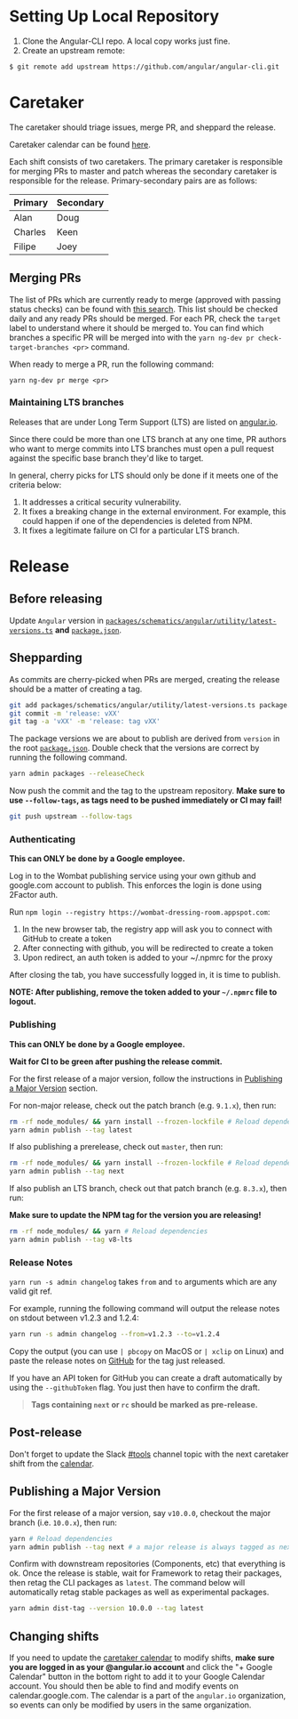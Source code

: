 # Setting Up Local Repository

1. Clone the Angular-CLI repo. A local copy works just fine.
1. Create an upstream remote:

```bash
$ git remote add upstream https://github.com/angular/angular-cli.git
```

# Caretaker

The caretaker should triage issues, merge PR, and sheppard the release.

Caretaker calendar can be found [here](https://calendar.google.com/calendar/embed?src=angular.io_jf53juok1lhpm84hv6bo6fmgbc%40group.calendar.google.com&ctz=America%2FLos_Angeles).

Each shift consists of two caretakers. The primary caretaker is responsible for
merging PRs to master and patch whereas the secondary caretaker is responsible
for the release. Primary-secondary pairs are as follows:

| Primary | Secondary |
| ------- | --------- |
| Alan    | Doug      |
| Charles | Keen      |
| Filipe  | Joey      |

## Merging PRs

The list of PRs which are currently ready to merge (approved with passing status checks) can
be found with [this search](https://github.com/angular/angular-cli/pulls?q=is%3Apr+is%3Aopen+label%3A%22PR+action%3A+merge%22+-is%3Adraft).
This list should be checked daily and any ready PRs should be merged. For each PR, check the
`target` label to understand where it should be merged to. You can find which branches a specific
PR will be merged into with the `yarn ng-dev pr check-target-branches <pr>` command.

When ready to merge a PR, run the following command:

```
yarn ng-dev pr merge <pr>
```

### Maintaining LTS branches

Releases that are under Long Term Support (LTS) are listed on [angular.io](https://angular.io/guide/releases#support-policy-and-schedule).

Since there could be more than one LTS branch at any one time, PR authors who want to
merge commits into LTS branches must open a pull request against the specific base branch they'd like to target.

In general, cherry picks for LTS should only be done if it meets one of the criteria below:

1. It addresses a critical security vulnerability.
2. It fixes a breaking change in the external environment.
   For example, this could happen if one of the dependencies is deleted from NPM.
3. It fixes a legitimate failure on CI for a particular LTS branch.

# Release

## Before releasing

Update `Angular` version in
[`packages/schematics/angular/utility/latest-versions.ts`](https://github.com/angular/angular-cli/blob/master/packages/schematics/angular/utility/latest-versions.ts)
**and** [`package.json`](https://github.com/angular/angular-cli/blob/master/package.json).

## Shepparding

As commits are cherry-picked when PRs are merged, creating the release should be a matter of creating a tag.

```bash
git add packages/schematics/angular/utility/latest-versions.ts package.json
git commit -m 'release: vXX'
git tag -a 'vXX' -m 'release: tag vXX'
```

The package versions we are about to publish are derived from `version` in the root
[`package.json`](https://github.com/angular/angular-cli/blob/master/package.json#L3). Double check that the versions are correct by running the
following command.

```bash
yarn admin packages --releaseCheck
```

Now push the commit and the tag to the upstream repository. **Make sure to use
`--follow-tags`, as tags need to be pushed immediately or CI may fail!**

```bash
git push upstream --follow-tags
```

### Authenticating

**This can ONLY be done by a Google employee.**

Log in to the Wombat publishing service using your own github and google.com
account to publish. This enforces the login is done using 2Factor auth.

Run `npm login --registry https://wombat-dressing-room.appspot.com`:

1. In the new browser tab, the registry app will ask you to connect with GitHub to create a token
1. After connecting with github, you will be redirected to create a token
1. Upon redirect, an auth token is added to your ~/.npmrc for the proxy

After closing the tab, you have successfully logged in, it is time to publish.

**NOTE: After publishing, remove the token added to your `~/.npmrc` file to logout.**

### Publishing

**This can ONLY be done by a Google employee.**

**Wait for CI to be green after pushing the release commit.**

For the first release of a major version, follow the instructions in
[Publishing a Major Version](#publishing-a-major-version) section.

For non-major release, check out the patch branch (e.g. `9.1.x`), then run:

```bash
rm -rf node_modules/ && yarn install --frozen-lockfile # Reload dependencies
yarn admin publish --tag latest
```

If also publishing a prerelease, check out `master`, then run:

```bash
rm -rf node_modules/ && yarn install --frozen-lockfile # Reload dependencies
yarn admin publish --tag next
```

If also publish an LTS branch, check out that patch branch (e.g. `8.3.x`), then
run:

**Make sure to update the NPM tag for the version you are releasing!**

```bash
rm -rf node_modules/ && yarn # Reload dependencies
yarn admin publish --tag v8-lts
```

### Release Notes

`yarn run -s admin changelog` takes `from` and `to` arguments which are any valid git
ref.

For example, running the following command will output the release notes on
stdout between v1.2.3 and 1.2.4:

```bash
yarn run -s admin changelog --from=v1.2.3 --to=v1.2.4
```

Copy the output (you can use `| pbcopy` on MacOS or `| xclip` on Linux) and
paste the release notes on [GitHub](https://github.com/angular/angular-cli/releases)
for the tag just released.

If you have an API token for GitHub you can create a draft automatically by
using the `--githubToken` flag. You just then have to confirm the draft.

> **Tags containing `next` or `rc` should be marked as pre-release.**

## Post-release

Don't forget to update the Slack [#tools](https://angular-team.slack.com/archives/C46U16D4Z) channel
topic with the next caretaker shift from the
[calendar](https://calendar.google.com/calendar/embed?src=angular.io_jf53juok1lhpm84hv6bo6fmgbc%40group.calendar.google.com&ctz=America%2FLos_Angeles).

## Publishing a Major Version

For the first release of a major version, say `v10.0.0`, checkout the major branch
(i.e. `10.0.x`), then run:

```bash
yarn # Reload dependencies
yarn admin publish --tag next # a major release is always tagged as next initially
```

Confirm with downstream repositories (Components, etc) that everything is ok.
Once the release is stable, wait for Framework to retag their packages, then
retag the CLI packages as `latest`.
The command below will automatically retag stable packages as well as experimental
packages.

```bash
yarn admin dist-tag --version 10.0.0 --tag latest
```

## Changing shifts

If you need to update the
[caretaker calendar](https://calendar.google.com/calendar/embed?src=angular.io_jf53juok1lhpm84hv6bo6fmgbc%40group.calendar.google.com&ctz=America%2FLos_Angeles)
to modify shifts, **make sure you are logged in as your @angular.io account** and
click the "+ Google Calendar" button in the bottom right to add it to your Google
Calendar account. You should then be able to find and modify events on
calendar.google.com. The calendar is a part of the `angular.io` organization, so
events can only be modified by users in the same organization.
